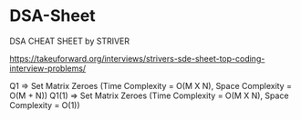 # DSA-Sheet
DSA CHEAT SHEET by STRIVER

https://takeuforward.org/interviews/strivers-sde-sheet-top-coding-interview-problems/

Q1 => Set Matrix Zeroes (Time Complexity = O(M X N), Space Complexity = O(M + N))
Q1(1) => Set Matrix Zeroes (Time Complexity = O(M X N), Space Complexity = O(1))
